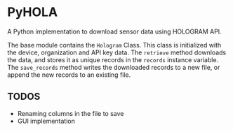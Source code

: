 # PyHOLA

A Python implementation to download sensor data using HOLOGRAM API.

The base module contains the `Hologram` Class. This class is initialized with the device, organization and API key data. The `retrieve` method downloads the data, and stores it as unique records in the `records` instance variable. The `save_records` method writes the downloaded records to a new file, or append the new records to an existing file.

## TODOS
- Renaming columns in the file to save
- GUI implementation